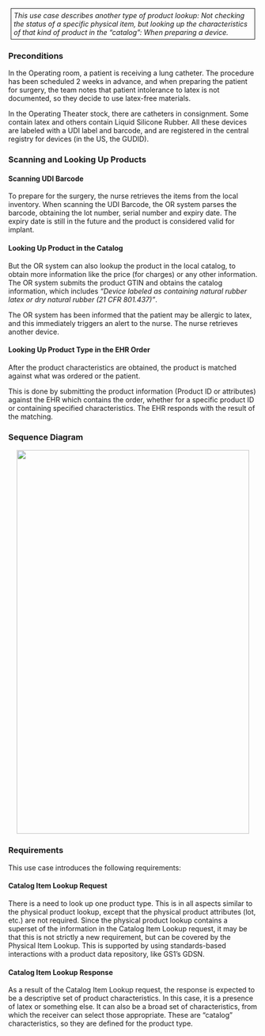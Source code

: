 
<div style="  border: 1px solid; padding: 5px; margin: 5px;">
<i>This use case describes another type of product lookup: Not checking
the status of a specific physical item, but looking up the
characteristics of that kind of product in the “catalog”: When preparing
a device.</i>
</div>

###  Preconditions

In the Operating room, a patient is receiving a lung catheter. The
procedure has been scheduled 2 weeks in advance, and when preparing the
patient for surgery, the team notes that patient intolerance to latex is
not documented, so they decide to use latex-free materials.

In the Operating Theater stock, there are catheters in consignment. Some
contain latex and others contain Liquid Silicone Rubber. All these
devices are labeled with a UDI label and barcode, and are registered in
the central registry for devices (in the US, the GUDID).

###  Scanning and Looking Up Products

#### Scanning UDI Barcode

To prepare for the surgery, the nurse retrieves the items from the local
inventory. When scanning the UDI Barcode, the OR system parses the
barcode, obtaining the lot number, serial number and expiry date. The
expiry date is still in the future and the product is considered valid
for implant.

#### Looking Up Product in the Catalog

But the OR system can also lookup the product in the local catalog, to
obtain more information like the price (for charges) or any other
information. The OR system submits the product GTIN and obtains the
catalog information, which includes *“Device labeled as containing
natural rubber latex or dry natural rubber (21 CFR 801.437)”*.

The OR system has been informed that the patient may be allergic to
latex, and this immediately triggers an alert to the nurse. The nurse
retrieves another device.

#### Looking Up Product Type in the EHR Order

After the product characteristics are obtained, the product is matched
against what was ordered or the patient.

This is done by submitting the product information (Product ID or
attributes) against the EHR which contains the order, whether for a
specific product ID or containing specified characteristics. The EHR
responds with the result of the matching.

###  Sequence Diagram

<div style="text-align:center">
<img src="image_UC8_SequenceDiagram.png" style="width:4.90557in;height:8.06589in"/>
</div>

###  Requirements

This use case introduces the following requirements:

#### Catalog Item Lookup Request

There is a need to look up one product type. This is in all aspects
similar to the physical product lookup, except that the physical product
attributes (lot, etc.) are not required. Since the physical product
lookup contains a superset of the information in the Catalog Item Lookup
request, it may be that this is not strictly a new requirement, but can
be covered by the Physical Item Lookup. This is supported by using
standards-based interactions with a product data repository, like GS1’s
GDSN.

#### Catalog Item Lookup Response

As a result of the Catalog Item Lookup request, the response is expected
to be a descriptive set of product characteristics. In this case, it is
a presence of latex or something else. It can also be a broad set of
characteristics, from which the receiver can select those appropriate.
These are “catalog” characteristics, so they are defined for the product
type.

